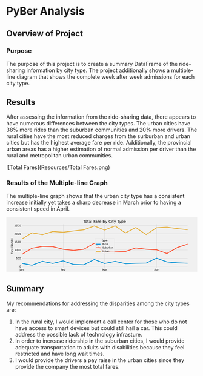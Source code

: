 # PyBer Analysis

## Overview of Project

### Purpose
The purpose of this project is to create a summary DataFrame of the ride-sharing information by city type.
The project additionally shows a multiple-line diagram that shows the complete week after week admissions for each city type.

## Results 
After assessing the information from the ride-sharing data, there appears to have numerous differences between the city types.
The urban cities have 38% more rides than the suburban communities and 20% more drivers.
The rural cities have the most reduced charges from the surburban and urban cities but has the highest average fare per ride.
Additionally, the provincial urban areas has a higher estimation of normal admission per driver than the rural and metropolitan urban communities.

![Total Fares](Resources/Total Fares.png)

### Results of the Multiple-line Graph
The multiple-line graph shows that the urban city type has a consistent increase initially yet takes a sharp decrease in March prior to having a consistent speed in April.

![PyBer_fare_summary](Analysis/PyBer_fare_summary.png)

## Summary
My recommendations for addressing the disparities among the city types are:
1) In the rural city, I would implement a call center for those who do not have access to smart devices but could still hail a car. This could address the possible lack of technology infrasture.
2) In order to increase ridership in the suburban cities, I would provide adequate transportation to adults with disabilities because they feel restricted and have long wait times.
3) I would provide the drivers a pay raise in the urban cities since they provide the company the most total fares. 


